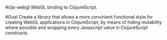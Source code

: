 #cljs-webgl
WebGL binding to ClojureScript.

#Goal
Create a library that allows a more convinient functional style for creating WebGL applications in ClojureScript, by means of hiding mutability where possible and wrapping every Javascript value in ClojureScript constructs.
